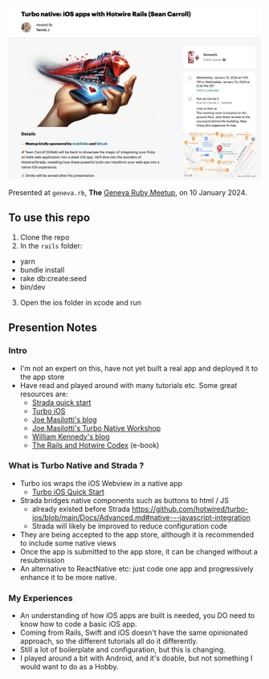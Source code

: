 ![Meetup image](Meetup_Turbo_native.png)

Presented at `geneva.rb`, **The** [Geneva Ruby Meetup](https://www.meetup.com/geneva-rb/events/297635660/), on 10 January 2024. 

## To use this repo

1. Clone the repo
2. In the `rails` folder:
  - yarn
  - bundle install
  - rake db:create:seed
  - bin/dev
3. Open the ios folder in xcode and run

## Presention Notes

### Intro

- I'm not an expert on this, have not yet built a real app and deployed it to the app store
- Have read and played around with many tutorials etc. Some great resources are:
  - [Strada quick start](https://github.com/hotwired/strada-ios/blob/main/docs/QUICK-START.md)
  - [Turbo iOS](https://github.com/hotwired/turbo-ios)
  - [Joe Masilotti's blog](https://masilotti.com/articles/)
  - [Joe Masilotti's Turbo Native Workshop](https://masilotti.com/turbo-native-workshop/)
  - [William Kennedy's blog](https://williamkennedy.ninja/posts/)
  - [The Rails and Hotwire Codex](https://railsandhotwirecodex.com/) (e-book)

### What is Turbo Native and Strada ?

- Turbo ios wraps the iOS Webview in a native app
  - [Turbo iOS Quick Start](https://github.com/hotwired/turbo-ios/blob/main/Docs/QuickStartGuide.md)
- Strada bridges native components such as buttons to html / JS
  - already existed before Strada https://github.com/hotwired/turbo-ios/blob/main/Docs/Advanced.md#native---javascript-integration
  - Strada will likely be improved to reduce configuration code
- They are being accepted to the app store, although it is recommended to include some native views
- Once the app is submitted to the app store, it can be changed without a resubmission
- An alternative to ReactNative etc: just code one app and progressively enhance it to be more native.

### My Experiences

- An understanding of how iOS apps are built is needed, you DO need to know how to code a basic iOS app.
- Coming from Rails, Swift and iOS doesn't have the same opinionated approach, so the different tutorials all do it differently. 
- Still a lot of boilerplate and configuration, but this is changing.
- I played around a bit with Android, and it's doable, but not something I would want to do as a Hobby.

